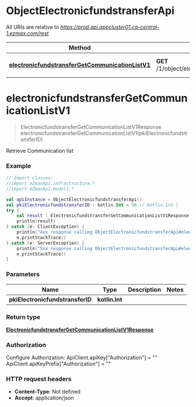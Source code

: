 # ObjectElectronicfundstransferApi

All URIs are relative to *https://prod.api.appcluster01.ca-central-1.ezmax.com/rest*

Method | HTTP request | Description
------------- | ------------- | -------------
[**electronicfundstransferGetCommunicationListV1**](ObjectElectronicfundstransferApi.md#electronicfundstransferGetCommunicationListV1) | **GET** /1/object/electronicfundstransfer/{pkiElectronicfundstransferID}/getCommunicationList | Retrieve Communication list


<a id="electronicfundstransferGetCommunicationListV1"></a>
# **electronicfundstransferGetCommunicationListV1**
> ElectronicfundstransferGetCommunicationListV1Response electronicfundstransferGetCommunicationListV1(pkiElectronicfundstransferID)

Retrieve Communication list



### Example
```kotlin
// Import classes:
//import eZmaxApi.infrastructure.*
//import eZmaxApi.models.*

val apiInstance = ObjectElectronicfundstransferApi()
val pkiElectronicfundstransferID : kotlin.Int = 56 // kotlin.Int | 
try {
    val result : ElectronicfundstransferGetCommunicationListV1Response = apiInstance.electronicfundstransferGetCommunicationListV1(pkiElectronicfundstransferID)
    println(result)
} catch (e: ClientException) {
    println("4xx response calling ObjectElectronicfundstransferApi#electronicfundstransferGetCommunicationListV1")
    e.printStackTrace()
} catch (e: ServerException) {
    println("5xx response calling ObjectElectronicfundstransferApi#electronicfundstransferGetCommunicationListV1")
    e.printStackTrace()
}
```

### Parameters

Name | Type | Description  | Notes
------------- | ------------- | ------------- | -------------
 **pkiElectronicfundstransferID** | **kotlin.Int**|  |

### Return type

[**ElectronicfundstransferGetCommunicationListV1Response**](ElectronicfundstransferGetCommunicationListV1Response.md)

### Authorization


Configure Authorization:
    ApiClient.apiKey["Authorization"] = ""
    ApiClient.apiKeyPrefix["Authorization"] = ""

### HTTP request headers

 - **Content-Type**: Not defined
 - **Accept**: application/json

